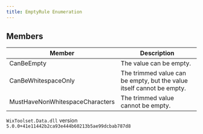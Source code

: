 ```yaml
---
title: EmptyRule Enumeration
---
```


## Members
| Member | Description |
| ------ | ----------- |
| CanBeEmpty | The value can be empty. |
| CanBeWhitespaceOnly | The trimmed value can be empty, but the value itself cannot be empty. |
| MustHaveNonWhitespaceCharacters | The trimmed value cannot be empty. |
`WixToolset.Data.dll` version `5.0.0+41e11442b2ca93e444b60213b5ae99dcbab787d8`
